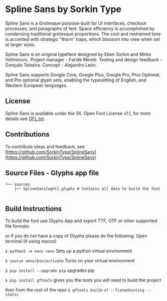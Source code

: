 Spline Sans by Sorkin Type
===========================

Spline Sans is a Grotesque purpose-built for UI interfaces, checkout processes, and paragraphs of text. Space efficiency is accomplished by condensing traditional grotesque proportions. The cool and restrained tone is accented with strategic "thorn" traps, which blossom into view when set at larger sizes.

Spline Sans is an original typeface designed by Eben Sorkin and Mirko Velimirovic.
Project manager - Faride Mereb. Testing and design feedback - Gonçalo Teixeira. Concept - Alejandro León.

Spline Sans supports Google Core, Google Plus, Google Pro, Plus Optional, and Pro optional glyph sets, enabling the typesetting of English, and Western European languages.

License
-------

Spline Sans is available under the SIL Open Font License v1.1, for more details see [OFL.txt](OFL.txt).

Contributions
-------------


To contribute ideas and feedback, see [https://github.com/SorkinType/SplineSans](https://github.com/SorkinType/SplineSans)


Source Files - Glyphs app file
------------

```
└── sources
    ├── SplineSans[wght].glyphs	# Contains all data to build the font


```

Build Instructions 
------------------

To build the font use Glyphs App and export TTF, OTF or other supported file formats.

or if you do not have a copy of Glyphs please do the following.
Open terminal (if using macos)

`$ python3 -m venv venv`
Sets up a python virtual environment

`$ source venv/bin/activate`
Turns on your virtual environment

`$ pip install --upgrade pip`
upgrades pip

`$ pip install gftools`
gives you the tools you will need to build the project

then from the root of the repo 
`$ gftools build-vf --fixnonhinting --static`
